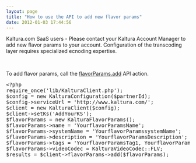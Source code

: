 ```yaml
---
layout: page
title: "How to use the API to add new flavor params"
date: 2012-01-03 17:44:56
---
```


<p class="mce-note-graphic">
  Kaltura.com SaaS users - Please contact your Kaltura Account Manager to add new flavor params to your account. Configuration of the transcoding layer requires specialized ecnoding expertise.
</p>

 

To add flavor params, call the [flavorParams.add][1] API action.

 [1]: http://www.kaltura.com/api_v3/testmeDoc/index.php?service=flavorparams&action=add

<pre class="brush: php;fontsize: 100; first-line: 1; ">&lt;?php
require_once('lib/KalturaClient.php');
$config = new KalturaConfiguration($partnerId);
$config-&gt;serviceUrl = 'http://www.kaltura.com/';
$client = new KalturaClient($config);
$client-&gt;setKs('AddYourKS');
$flavorParams = new KalturaFlavorParams();
$flavorParams-&gt;name = 'YourflavorParamsName';
$flavorParams-&gt;systemName = 'YourflavorParamssystemName';
$flavorParams-&gt;description = 'YourflavorParamsDescription';
$flavorParams-&gt;tags = 'YourflavorParamsTag1, YourflavorParamsTag2';
$flavorParams-&gt;videoCodec = KalturaVideoCodec::FLV;
$results = $client-&gt;flavorParams-&gt;add($flavorParams);
</pre>